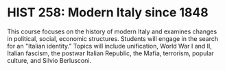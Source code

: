 # HIST 258: Modern Italy since 1848

This course focuses on the history of modern Italy and examines changes in political, social, economic structures. Students will engage in the search for an "Italian identity." Topics will include unification, World War I and II, Italian fascism, the postwar Italian Republic, the Mafia, terrorism, popular culture, and Silvio Berlusconi.